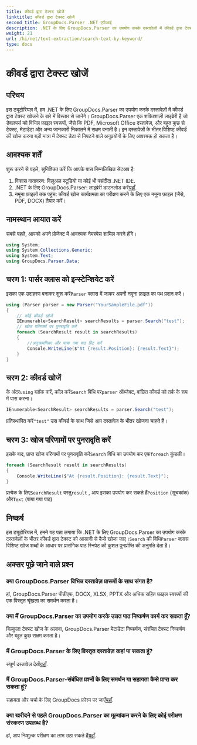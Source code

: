 ```yaml
---
title: कीवर्ड द्वारा टेक्स्ट खोजें
linktitle: कीवर्ड द्वारा टेक्स्ट खोजें
second_title: GroupDocs.Parser .NET एपीआई
description: .NET के लिए GroupDocs.Parser का उपयोग करके दस्तावेज़ों में कीवर्ड द्वारा टेक्स्ट खोजना सीखें। आसानी से प्रासंगिक सामग्री को कुशलतापूर्वक निकालें।
weight: 21
url: /hi/net/text-extraction/search-text-by-keyword/
type: docs
---
```

# कीवर्ड द्वारा टेक्स्ट खोजें

## परिचय
इस ट्यूटोरियल में, हम .NET के लिए GroupDocs.Parser का उपयोग करके दस्तावेज़ों में कीवर्ड द्वारा टेक्स्ट खोजने के बारे में विस्तार से जानेंगे। GroupDocs.Parser एक शक्तिशाली लाइब्रेरी है जो डेवलपर्स को विभिन्न फ़ाइल स्वरूपों, जैसे कि PDF, Microsoft Office दस्तावेज़, और बहुत कुछ से टेक्स्ट, मेटाडेटा और अन्य जानकारी निकालने में सक्षम बनाती है। इन दस्तावेज़ों के भीतर विशिष्ट कीवर्ड की खोज करना बड़ी मात्रा में टेक्स्ट डेटा से निपटने वाले अनुप्रयोगों के लिए आवश्यक हो सकता है।
## आवश्यक शर्तें
शुरू करने से पहले, सुनिश्चित करें कि आपके पास निम्नलिखित सेटअप है:
1. विकास वातावरण: विज़ुअल स्टूडियो या कोई भी पसंदीदा .NET IDE.
2.  .NET के लिए GroupDocs.Parser: लाइब्रेरी डाउनलोड करें[यहाँ](https://releases.groupdocs.com/parser/net/).
3. नमूना फ़ाइलों तक पहुंच: कीवर्ड खोज कार्यक्षमता का परीक्षण करने के लिए एक नमूना फ़ाइल (जैसे, PDF, DOCX) तैयार करें।

## नामस्थान आयात करें
सबसे पहले, आपको अपने प्रोजेक्ट में आवश्यक नेमस्पेस शामिल करने होंगे।
```csharp
using System;
using System.Collections.Generic;
using System.Text;
using GroupDocs.Parser.Data;
```
## चरण 1: पार्सर क्लास को इन्स्टेन्शियेट करें
 इसका एक उदाहरण बनाकर शुरू करें`Parser` क्लास में जाकर अपनी नमूना फ़ाइल का पथ प्रदान करें।
```csharp
using (Parser parser = new Parser("YourSampleFile.pdf"))
{
    // कोई कीवर्ड खोजें
    IEnumerable<SearchResult> searchResults = parser.Search("test");
    // खोज परिणामों पर पुनरावृति करें
    foreach (SearchResult result in searchResults)
    {
        //अनुक्रमणिका और पाया गया पाठ प्रिंट करें
        Console.WriteLine($"At {result.Position}: {result.Text}");
    }
}
```
## चरण 2: कीवर्ड खोजें
 के अंदर`using` ब्लॉक करें, कॉल करें`Search` विधि पर`parser` ऑब्जेक्ट, वांछित कीवर्ड को तर्क के रूप में पास करना।
```csharp
IEnumerable<SearchResult> searchResults = parser.Search("test");
```
 प्रतिस्थापित करें`"test"` उस कीवर्ड के साथ जिसे आप दस्तावेज़ के भीतर खोजना चाहते हैं।
## चरण 3: खोज परिणामों पर पुनरावृति करें
 इसके बाद, प्राप्त खोज परिणामों पर पुनरावृति करें`Search` विधि का उपयोग कर एक`foreach` कुंडली।
```csharp
foreach (SearchResult result in searchResults)
{
    Console.WriteLine($"At {result.Position}: {result.Text}");
}
```
 प्रत्येक के लिए`SearchResult` वस्तु`result` , आप इसका उपयोग कर सकते हैं`Position` (सूचकांक) और`Text` (पाया गया पाठ)

## निष्कर्ष
 इस ट्यूटोरियल में, हमने यह पता लगाया कि .NET के लिए GroupDocs.Parser का उपयोग करके दस्तावेज़ों के भीतर कीवर्ड द्वारा टेक्स्ट को आसानी से कैसे खोजा जाए।`Search` की विधि`Parser` क्लास विशिष्ट खोज शब्दों के आधार पर प्रासंगिक पाठ स्निपेट की कुशल पुनर्प्राप्ति की अनुमति देता है।

## अक्सर पूछे जाने वाले प्रश्न
### क्या GroupDocs.Parser विभिन्न दस्तावेज़ प्रारूपों के साथ संगत है?
हां, GroupDocs.Parser पीडीएफ, DOCX, XLSX, PPTX और अधिक सहित फ़ाइल स्वरूपों की एक विस्तृत श्रृंखला का समर्थन करता है।
### क्या मैं GroupDocs.Parser का उपयोग करके उन्नत पाठ निष्कर्षण कार्य कर सकता हूँ?
बिल्कुल! टेक्स्ट खोज के अलावा, GroupDocs.Parser मेटाडेटा निष्कर्षण, संरचित टेक्स्ट निष्कर्षण और बहुत कुछ सक्षम करता है।
### मैं GroupDocs.Parser के लिए विस्तृत दस्तावेज़ कहां पा सकता हूं?
संपूर्ण दस्तावेज़ देखें[यहाँ](https://tutorials.groupdocs.com/parser/net/).
### मैं GroupDocs.Parser-संबंधित प्रश्नों के लिए समर्थन या सहायता कैसे प्राप्त कर सकता हूं?
 सहायता और चर्चा के लिए GroupDocs फ़ोरम पर जाएँ[यहाँ](https://forum.groupdocs.com/c/parser/17).
### क्या खरीदने से पहले GroupDocs.Parser का मूल्यांकन करने के लिए कोई परीक्षण संस्करण उपलब्ध है?
 हां, आप निःशुल्क परीक्षण का लाभ उठा सकते हैं[यहाँ](https://releases.groupdocs.com/).